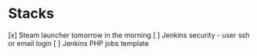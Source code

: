 # Stacks

[x] Steam launcher tomorrow in the morning
[ ] Jenkins security - user ssh or email login
[ ] Jenkins PHP jobs template